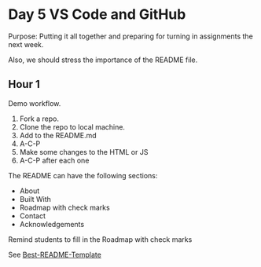 # Day 5 VS Code and GitHub

Purpose: Putting it all together and preparing for turning in assignments the next week.

Also, we should stress the importance of the README file.

## Hour 1

Demo workflow.

1. Fork a repo.
2. Clone the repo to local machine.
3. Add to the README.md
4. A-C-P
5. Make some changes to the HTML or JS
6. A-C-P after each one

The README can have the following sections:

* About
* Built With
* Roadmap with check marks
* Contact
* Acknowledgements

Remind students to fill in the Roadmap with check marks

See [Best-README-Template](https://github.com/othneildrew/Best-README-Template/blob/master/BLANK_README.md)


